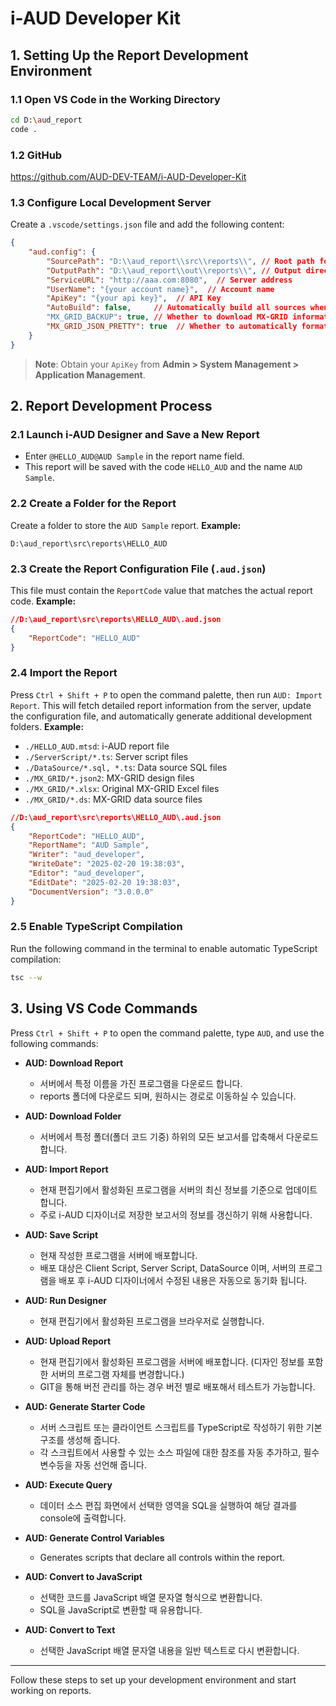 # i-AUD Developer Kit

## 1. Setting Up the Report Development Environment

### 1.1 Open VS Code in the Working Directory
```sh
cd D:\aud_report
code .
```
### 1.2 GitHub
  https://github.com/AUD-DEV-TEAM/i-AUD-Developer-Kit
  
### 1.3 Configure Local Development Server
Create a `.vscode/settings.json` file and add the following content:

```json
{
    "aud.config": {
        "SourcePath": "D:\\aud_report\\src\\reports\\", // Root path for report source files
        "OutputPath": "D:\\aud_report\\out\\reports\\", // Output directory
        "ServiceURL": "http://aaa.com:8080",  // Server address
        "UserName": "{your account name}",  // Account name
        "ApiKey": "{your api key}",  // API Key
        "AutoBuild": false,     // Automatically build all sources when saving (Recommended: use `tsc --w` feature.)
        "MX_GRID_BACKUP": true, // Whether to download MX-GRID information
        "MX_GRID_JSON_PRETTY": true  // Whether to automatically format the MX-GRID JSON model
    }
}
```
> **Note**: Obtain your `ApiKey` from **Admin > System Management > Application Management**.

## 2. Report Development Process

### 2.1 Launch i-AUD Designer and Save a New Report
- Enter `@HELLO_AUD@AUD Sample` in the report name field.
- This report will be saved with the code `HELLO_AUD` and the name `AUD Sample`.
  
### 2.2 Create a Folder for the Report
Create a folder to store the `AUD Sample` report.
**Example:**
``` 
D:\aud_report\src\reports\HELLO_AUD
```

### 2.3 Create the Report Configuration File (`.aud.json`)
This file must contain the `ReportCode` value that matches the actual report code.
**Example:**
```json
//D:\aud_report\src\reports\HELLO_AUD\.aud.json
{
    "ReportCode": "HELLO_AUD" 
}
```

### 2.4 Import the Report
Press `Ctrl + Shift + P` to open the command palette, then run `AUD: Import Report`.
This will fetch detailed report information from the server, update the configuration file, and automatically generate additional development folders.
**Example:**
 - `./HELLO_AUD.mtsd`: i-AUD report file
 - `./ServerScript/*.ts`: Server script files
 - `./DataSource/*.sql, *.ts`: Data source SQL files
 - `./MX_GRID/*.json2`: MX-GRID design files
 - `./MX_GRID/*.xlsx`: Original MX-GRID Excel files
 - `./MX_GRID/*.ds`: MX-GRID data source files

```json
//D:\aud_report\src\reports\HELLO_AUD\.aud.json
{
    "ReportCode": "HELLO_AUD",  
    "ReportName": "AUD Sample",
    "Writer": "aud_developer",
    "WriteDate": "2025-02-20 19:38:03",
    "Editor": "aud_developer",
    "EditDate": "2025-02-20 19:38:03",
    "DocumentVersion": "3.0.0.0"
}
```

### 2.5 Enable TypeScript Compilation
Run the following command in the terminal to enable automatic TypeScript compilation:
```sh
tsc --w
```

## 3. Using VS Code Commands
Press `Ctrl + Shift + P` to open the command palette, type `AUD`, and use the following commands:


- **AUD: Download Report**
  - 서버에서 특정 이름을 가진 프로그램을 다운로드 합니다.
  - reports 폴더에 다운로드 되며, 원하시는 경로로 이동하실 수 있습니다.

- **AUD: Download Folder**
  - 서버에서 특정 폴더(폴더 코드 기중) 하위의 모든 보고서를 압축해서 다운로드 합니다.

- **AUD: Import Report**
  - 현재 편집기에서 활성화된 프로그램을 서버의 최신 정보를 기준으로 업데이트 합니다.
  - 주로 i-AUD 디자이너로 저장한 보고서의 정보를 갱신하기 위해 사용합니다.

- **AUD: Save Script**
  - 현재 작성한 프로그램을 서버에 배포합니다.
  - 배포 대상은 Client Script, Server Script, DataSource 이며, 서버의 프로그램을 배포 후 i-AUD 디자이너에서 수정된 내용은 자동으로 동기화 됩니다.

- **AUD: Run Designer**
  - 현재 편집기에서 활성화된 프로그램을 브라우저로 실행합니다.

- **AUD: Upload Report**
  - 현재 편집기에서 활성화된 프로그램을 서버에 배포합니다. (디자인 정보를 포함한 서버의 프로그램 자체를 변경합니다.)
  - GIT을 통해 버전 관리를 하는 경우 버전 별로 배포해서 테스트가 가능합니다.  

- **AUD: Generate Starter Code**
  - 서버 스크립트 또는 클라이언트 스크립트를 TypeScript로 작성하기 위한 기본 구조를 생성해 줍니다.
  - 각 스크립트에서 사용할 수 있는 소스 파일에 대한 참조를 자동 추가하고, 필수 변수등을 자동 선언해 줍니다.

- **AUD: Execute Query**
  - 데이터 소스 편집 화면에서 선택한 영역을 SQL을 실행하여 해당 결과를 console에 출력합니다.
      
- **AUD: Generate Control Variables**
  - Generates scripts that declare all controls within the report.

- **AUD: Convert to JavaScript**
  - 선택한 코드를 JavaScript 배열 문자열 형식으로 변환합니다.
  - SQL을 JavaScript로 변환할 때 유용합니다.

- **AUD: Convert to Text**
  - 선택한 JavaScript 배열 문자열 내용을 일반 텍스트로 다시 변환합니다.
        
---
Follow these steps to set up your development environment and start working on reports.
